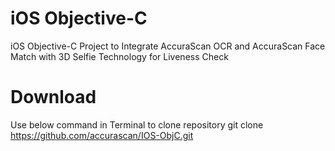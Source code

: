 # iOS Objective-C 
iOS Objective-C Project to Integrate AccuraScan OCR and AccuraScan Face Match with 3D Selfie Technology for Liveness Check

# Download
Use below command in Terminal to clone repository
git clone https://github.com/accurascan/IOS-ObjC.git
